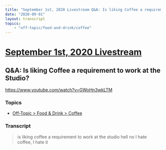 ```yaml
---
title: "September 1st, 2020 Livestream Q&A: Is liking Coffee a requirement to work at the Studio?"
date: "2020-09-01"
layout: transcript
topics:
    - "off-topic/food-and-drink/coffee"
---
```

# [September 1st, 2020 Livestream](../2020-09-01.md)
## Q&A: Is liking Coffee a requirement to work at the Studio?
https://www.youtube.com/watch?v=GWoHn3wkLTM

### Topics
* [Off-Topic > Food & Drink > Coffee](../topics/off-topic/food-and-drink/coffee.md)

### Transcript

> is liking coffee a requirement to work at the studio hell no I hate coffee, I hate it
